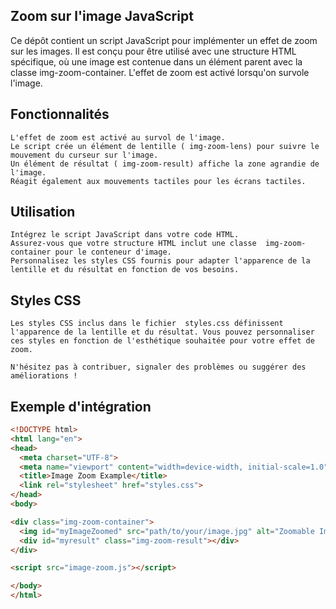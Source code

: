 ## Zoom sur l'image JavaScript 

Ce dépôt contient un script JavaScript pour implémenter un effet de zoom sur les images. Il est conçu pour être utilisé avec une structure HTML spécifique, où une image est contenue dans un élément parent avec la classe img-zoom-container. L'effet de zoom est activé lorsqu'on survole l'image.

## Fonctionnalités 

    L'effet de zoom est activé au survol de l'image. 
    Le script crée un élément de lentille ( img-zoom-lens) pour suivre le mouvement du curseur sur l'image. 
    Un élément de résultat ( img-zoom-result) affiche la zone agrandie de l'image. 
    Réagit également aux mouvements tactiles pour les écrans tactiles. 

## Utilisation 

    Intégrez le script JavaScript dans votre code HTML. 
    Assurez-vous que votre structure HTML inclut une classe  img-zoom-container pour le conteneur d'image. 
    Personnalisez les styles CSS fournis pour adapter l'apparence de la lentille et du résultat en fonction de vos besoins. 

## Styles CSS 

    Les styles CSS inclus dans le fichier  styles.css définissent l'apparence de la lentille et du résultat. Vous pouvez personnaliser ces styles en fonction de l'esthétique souhaitée pour votre effet de zoom. 

    N'hésitez pas à contribuer, signaler des problèmes ou suggérer des améliorations ! 

## Exemple d'intégration 

```html
<!DOCTYPE html>
<html lang="en">
<head>
  <meta charset="UTF-8">
  <meta name="viewport" content="width=device-width, initial-scale=1.0">
  <title>Image Zoom Example</title>
  <link rel="stylesheet" href="styles.css">
</head>
<body>

<div class="img-zoom-container">
  <img id="myImageZoomed" src="path/to/your/image.jpg" alt="Zoomable Image">
  <div id="myresult" class="img-zoom-result"></div>
</div>

<script src="image-zoom.js"></script>

</body>
</html>

